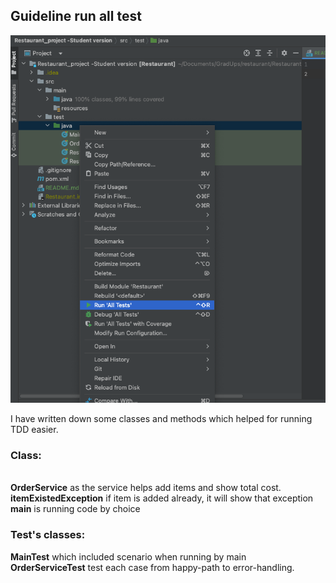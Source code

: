## Guideline run all test

![](img/run-test.png)

I have written down some classes and methods which helped for running TDD easier.
### Class:
<br/>
<b>OrderService</b> as the service helps add items and show total cost.
<br/>
<b>itemExistedException</b> if item is added already, it will show that exception
<br/>
<b>main</b> is running code by choice

### Test's classes:
<b>MainTest</b> which included scenario when running by main
<br/>
<b>OrderServiceTest</b> test each case from happy-path to error-handling.